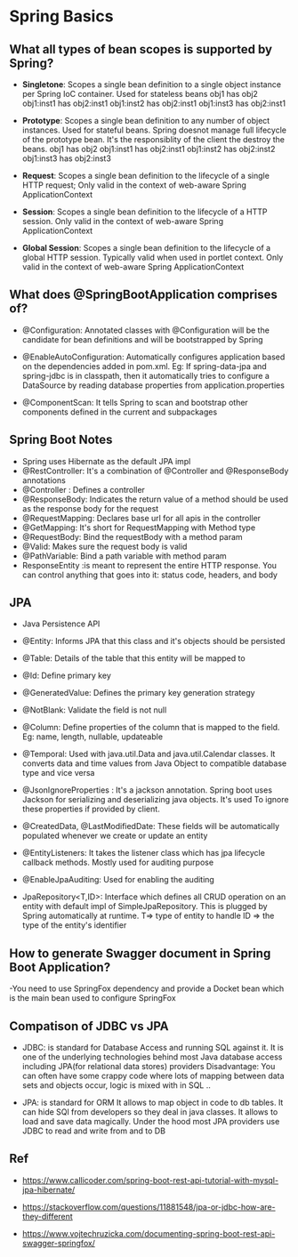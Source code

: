 # Spring Basics
## What all types of bean scopes is supported by Spring?
- **Singletone**: Scopes a single bean definition to a single object instance per Spring IoC container. Used for stateless beans
obj1 has obj2
obj1:inst1 has obj2:inst1
obj1:inst2 has obj2:inst1
obj1:inst3 has obj2:inst1

- **Prototype**: Scopes a single bean definition to any number of object instances. Used for stateful beans. Spring doesnot manage full lifecycle of the prototype bean. It's the responsiblity of the client the destroy the beans.
obj1 has obj2
obj1:inst1 has obj2:inst1
obj1:inst2 has obj2:inst2
obj1:inst3 has obj2:inst3

- **Request**: Scopes a single bean definition to the lifecycle of a single HTTP request; Only valid in the context of web-aware Spring ApplicationContext

- **Session**: Scopes a single bean definition to the lifecycle of a HTTP session. Only valid in the context of web-aware Spring ApplicationContext

- **Global Session**: Scopes a single bean definition to the lifecycle of a global HTTP session. Typically valid when used in portlet context. Only valid in the context of web-aware Spring ApplicationContext

## What does @SpringBootApplication comprises of?
- @Configuration: Annotated classes with @Configuration will be the candidate for bean definitions and will be bootstrapped by Spring

- @EnableAutoConfiguration: Automatically configures application based on the dependencies added in pom.xml.
Eg: If spring-data-jpa and spring-jdbc is in classpath, then it automatically tries to configure a DataSource by reading database properties from application.properties

- @ComponentScan: It tells Spring to scan and bootstrap other components defined in the current and subpackages

## Spring Boot Notes
- Spring uses Hibernate as the default JPA impl
- @RestController: It's a combination of @Controller and @ResponseBody annotations
- @Controller : Defines a controller
- @ResponseBody: Indicates the return value of a method should be used as the response body for the request
- @RequestMapping: Declares base url for all apis in the controller
- @GetMapping: It's short for RequestMapping with Method type
- @RequestBody: Bind the requestBody with a method param
- @Valid: Makes sure the request body is valid
- @PathVariable: Bind a path variable with method param
- ResponseEntity :is meant to represent the entire HTTP response. You can control anything that goes into it: status code, headers, and body


## JPA
- Java Persistence API
- @Entity: Informs JPA that this class and it's objects should 
be persisted

- @Table: Details of the table that this entity will be mapped to

- @Id: Define primary key

- @GeneratedValue: Defines the primary key generation strategy

- @NotBlank: Validate the field is not null

- @Column: Define properties of the column that is mapped to the field. Eg: name, length, nullable, updateable

- @Temporal: Used with java.util.Data and java.util.Calendar classes. It converts data and time values from Java Object to compatible database type and vice versa

- @JsonIgnoreProperties : It's a jackson annotation. Spring boot uses Jackson for serializing and deserializing java objects.
It's used To ignore these properties if provided by client.

- @CreatedData, @LastModifiedDate: These fields will be automatically populated whenever we create or update an entity

- @EntityListeners: It takes the listener class which has jpa lifecycle callback methods. Mostly used for auditing purpose

- @EnableJpaAuditing: Used for enabling the auditing

- JpaRepository<T,ID>: Interface which defines all CRUD operation on an entity with default impl of SimpleJpaRepository. This is plugged by Spring automatically at runtime.
T=> type of entity to handle
ID =>  the type of the entity's identifier

## How to generate Swagger document in Spring Boot Application?
-You need to use SpringFox dependency and provide a Docket bean which is the main bean used to configure SpringFox

## Compatison of JDBC vs JPA
- JDBC: is standard for Database Access and running SQL against it. It is one of the underlying technologies behind most Java database access including JPA(for relational data stores) providers
Disadvantage: You can often have some crappy code where lots of mapping between data sets and objects occur, logic is mixed with in SQL ..

- JPA: is standard for ORM
	It allows to map object in code to db tables. It can hide SQl from developers so they deal in java classes. It allows to load and save data magically.
	Under the hood most JPA providers use JDBC to read and write from and to DB

## Ref
- https://www.callicoder.com/spring-boot-rest-api-tutorial-with-mysql-jpa-hibernate/

- https://stackoverflow.com/questions/11881548/jpa-or-jdbc-how-are-they-different

- https://www.vojtechruzicka.com/documenting-spring-boot-rest-api-swagger-springfox/


